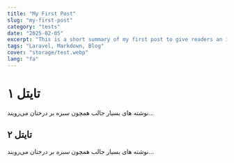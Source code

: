 ```yaml
---
title: "My First Post"
slug: "my-first-post"
category: "tests"
date: "2025-02-05"
excerpt: "This is a short summary of my first post to give readers an idea of what it’s about."
tags: "Laravel, Markdown, Blog"
cover: "storage/test.webp"
lang: "fa"
---
```


# تایتل ۱
نوشته های بسیار جالب همچون سبزه بر درختان می‌رویند...

## تایتل ۲‌
نوشته های بسیار جالب همچون *سبزه* بر درختان می‌رویند...
